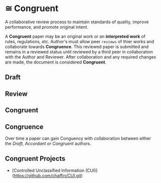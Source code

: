 # &cong; Congruent
A collaborative review process to maintain standards of quality, improve performance, and promote original intent.

A **Congruent** paper may be an original work or an **interpreted work** of rules, regulations, etc. Author's must allow peer `reviews` of thier works and collaborate towards **Congruence**. This reviewed paper is submitted and remains in a reviewed status until reviewed by a third peer in collaboration with the Author and Reviewer. After collaboration and any required changes are made, the document is considered **Congruent**. 

## Draft


## Review


## Congruent


## Congruence
Over time a paper can gain Conguency with collaboration between either the *Draft, Accordant or Congruent* authors.

## Congruent Projects

* [Controlled Unclassified Information (CUI)] (https://github.com/chaffin/CUI.git)
